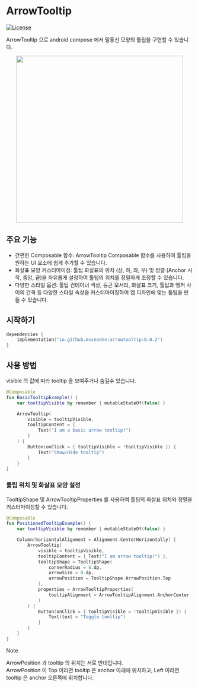 # ArrowTooltip
[![License](https://img.shields.io/badge/License-Apache_2.0-blue.svg)](https://opensource.org/licenses/Apache-2.0)

ArrowTooltip 으로 android compose 에서 말풍선 모양의 툴팁을 구현할 수 있습니다.

<p align="center">
    <img src="https://github.com/user-attachments/assets/6cd1d8af-b8f3-4436-aa16-4b5c03e179bf" width="450" />
</p>

## 주요 기능
- 간편한 Composable 함수: ArrowTooltip Composable 함수를 사용하여 툴팁을 원하는 UI 요소에 쉽게 추가할 수 있습니다.
- 화살표 모양 커스터마이징: 툴팁 화살표의 위치 (상, 하, 좌, 우) 및 정렬 (Anchor 시작, 중앙, 끝)을 자유롭게 설정하여 툴팁의 위치를 정밀하게 조정할 수 있습니다.
- 다양한 스타일 옵션: 툴팁 컨테이너 색상, 둥근 모서리, 화살표 크기, 툴팁과 앵커 사이의 간격 등 다양한 스타일 속성을 커스터마이징하여 앱 디자인에 맞는 툴팁을 만들 수 있습니다.

## 시작하기

```kotlin
dependencies {
    implementation("io.github.msseodev:arrowtooltip:0.0.2")
}
```

## 사용 방법
visible 의 값에 따라 tooltip 을 보여주거나 숨길수 있습니다.
```kotlin
@Composable
fun BasicTooltipExample() {
    var tooltipVisible by remember { mutableStateOf(false) }

    ArrowTooltip(
        visible = tooltipVisible,
        tooltipContent = {
            Text("I am a basic arrow tooltip!")
        }
    ) {
        Button(onClick = { tooltipVisible = !tooltipVisible }) {
            Text("Show/Hide tooltip")
        }
    }
}
```

### 툴팁 위치 및 화살표 모양 설정
TooltipShape 및 ArrowTooltipProperties 를 사용하여 툴팁의 화살표 위치와 정렬을 커스터마이징할 수 있습니다.

```kotlin
@Composable
fun PositionedTooltipExample() {
    var tooltipVisible by remember { mutableStateOf(false) }

    Column(horizontalAlignment = Alignment.CenterHorizontally) {
        ArrowTooltip(
            visible = tooltipVisible,
            tooltipContent = { Text("I am arrow tooltip!") },
            tooltipShape = TooltipShape(
                cornerRadius = 8.dp,
                arrowSize = 8.dp,
                arrowPosition = TooltipShape.ArrowPosition.Top
            ),
            properties = ArrowTooltipProperties(
                tooltipAlignment = ArrowTooltipAlignment.AnchorCenter
            )
        ) {
            Button(onClick = { tooltipVisible = !tooltipVisible }) {
                Text(text = "Toggle tooltip")
            }
        }
    }
}
```

> [!NOTE]
> ArrowPosition 과 tooltip 의 위치는 서로 반대입니다.  
> ArrowPosition 이 Top 이라면 tooltip 은 anchor 아래에 위치하고, Left 이라면 tooltip 은 anchor 오른쪽에 위치합니다.
